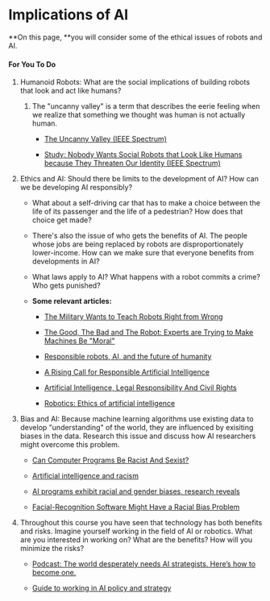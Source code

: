 # Implications of AI

**On this page, **you will consider some of the ethical issues of robots and AI.

#### For You To Do

1. Humanoid Robots: What are the social implications of building robots that look and act like humans?

   1. The "uncanny valley" is a term that describes the eerie feeling when we realize that something we thought was human is not actually human.

      * [The Uncanny Valley \(IEEE Spectrum\)](http://spectrum.ieee.org/automaton/robotics/humanoids/the-uncanny-valley)

      * [Study: Nobody Wants Social Robots that Look Like Humans because They Threaten Our Identity \(IEEE Spectrum\)](http://spectrum.ieee.org/automaton/robotics/humanoids/study-nobody-wants-social-robots-that-look-like-humans)

2. Ethics and AI: Should there be limits to the development of AI? How can we be developing AI responsibly?

   * What about a self-driving car that has to make a choice between the life of its passenger and the life of a pedestrian? How does that choice get made?

   * There's also the issue of who gets the benefits of AI. The people whose jobs are being replaced by robots are disproportionately lower-income. How can we make sure that everyone benefits from developments in AI?

   * What laws apply to AI? What happens with a robot commits a crime? Who gets punished?

   * **Some relevant articles:**

     * [The Military Wants to Teach Robots Right from Wrong](http://www.theatlantic.com/technology/archive/2014/05/the-military-wants-to-teach-robots-right-from-wrong/370855/)

     * [The Good, The Bad and The Robot: Experts are Trying to Make Machines Be "Moral"](http://alumni.berkeley.edu/california-magazine/just-in/2015-06-08/good-bad-and-robot-experts-are-trying-make-machines-be-moral)

     * [Responsible robots, AI, and the future of humanity](http://www.theengineer.co.uk/responsible-robots-ai-and-the-future-of-humanity/)

     * [A Rising Call for Responsible Artificial Intelligence](http://insights.globalspec.com/article/2071/a-rising-call-for-responsible-artificial-intelligence)

     * [Artificial Intelligence, Legal Responsibility And Civil Rights](http://techcrunch.com/2015/08/22/artificial-intelligence-legal-responsibility-and-civil-rights/)

     * [Robotics: Ethics of artificial intelligence](http://www.nature.com/news/robotics-ethics-of-artificial-intelligence-1.17611)

3. Bias and AI: Because machine learning algorithms use existing data to develop "understanding" of the world, they are influenced by exisiting biases in the data. Research this issue and discuss how AI researchers might overcome this problem.

   * [Can Computer Programs Be Racist And Sexist?](http://www.npr.org/sections/alltechconsidered/2016/03/15/470422089/can-computer-programs-be-racist-and-sexist)

   * [Artificial intelligence and racism](https://techcrunch.com/2016/04/15/artificial-intelligence-and-racist/)

   * [AI programs exhibit racial and gender biases, research reveals](https://www.theguardian.com/technology/2017/apr/13/ai-programs-exhibit-racist-and-sexist-biases-research-reveals)

   * [Facial-Recognition Software Might Have a Racial Bias Problem](https://www.theatlantic.com/technology/archive/2016/04/the-underlying-bias-of-facial-recognition-systems/476991/)

4. Throughout this course you have seen that technology has both benefits and risks. Imagine yourself working in the field of AI or robotics. What are you interested in working on? What are the benefits? How will you minimize the risks?

   * [Podcast: The world desperately needs AI strategists. Here’s how to become one.](https://80000hours.org/2017/06/the-world-desperately-needs-ai-strategists-heres-how-to-become-one/)

   * [Guide to working in AI policy and strategy](https://80000hours.org/articles/ai-policy-guide/)  



